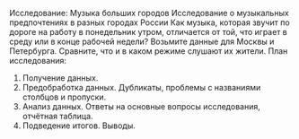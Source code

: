 Исследование: Музыка больших городов
Исследование о музыкальных предпочтениях в разных городах России
Как музыка, которая звучит по дороге на работу в понедельник утром, отличается от той, что играет в среду или в конце рабочей недели? Возьмите данные для Москвы и Петербурга. Сравните, что и в каком режиме слушают их жители.
План исследования:
1. Получение данных.
2. Предобработка данных. Дубликаты, проблемы с названиями столбцов и пропуски.
3. Анализ данных. Ответы на основные вопросы исследования, отчётная таблица.
4. Подведение итогов. Выводы.
